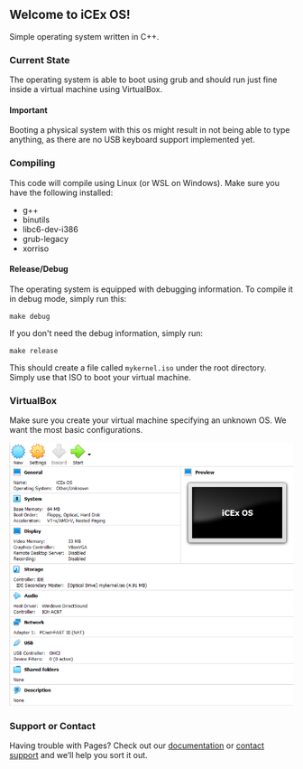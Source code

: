 ## Welcome to iCEx OS!

Simple operating system written in C++.

### Current State

The operating system is able to boot using grub and should run just fine inside a virtual machine using VirtualBox.

#### Important

Booting a physical system with this os might result in not being able to type anything, as there are no USB keyboard support implemented yet.

### Compiling

This code will compile using Linux (or WSL on Windows). Make sure you have the following installed:

- g++
- binutils
- libc6-dev-i386
- grub-legacy
- xorriso

#### Release/Debug

The operating system is equipped with debugging information. To compile it in debug mode, simply run this:

```
make debug
```

If you don't need the debug information, simply run:

```
make release
```

This should create a file called `mykernel.iso` under the root directory. Simply use that ISO to boot your virtual machine.

### VirtualBox

Make sure you create your virtual machine specifying an unknown OS. We want the most basic configurations.

![VirtualBox](virtualbox.png)

### Support or Contact

Having trouble with Pages? Check out our [documentation](https://docs.github.com/categories/github-pages-basics/) or [contact support](https://github.com/contact) and we’ll help you sort it out.
